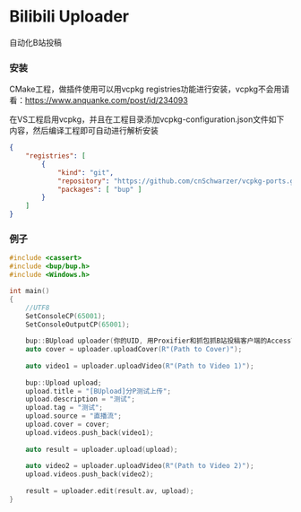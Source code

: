 # Bilibili Uploader

自动化B站投稿

### 安装

CMake工程，做插件使用可以用vcpkg registries功能进行安装，vcpkg不会用请看：https://www.anquanke.com/post/id/234093

在VS工程启用vcpkg，并且在工程目录添加vcpkg-configuration.json文件如下内容，然后编译工程即可自动进行解析安装

```json
{
    "registries": [
        {
            "kind": "git",
            "repository": "https://github.com/cnSchwarzer/vcpkg-ports.git",
            "packages": [ "bup" ]
        }
    ]
}
``` 

### 例子

```c++
#include <cassert>
#include <bup/bup.h> 
#include <Windows.h>

int main()
{
    //UTF8
    SetConsoleCP(65001);
    SetConsoleOutputCP(65001);
    
    bup::BUpload uploader(你的UID, 用Proxifier和抓包抓B站投稿客户端的AccessToken);
    auto cover = uploader.uploadCover(R"(Path to Cover)");
    
    auto video1 = uploader.uploadVideo(R"(Path to Video 1)");
    
    bup::Upload upload;
    upload.title = "[BUpload]分P测试上传";
    upload.description = "测试";
    upload.tag = "测试";
    upload.source = "直播流";
    upload.cover = cover;
    upload.videos.push_back(video1);
    
    auto result = uploader.upload(upload);
    
    auto video2 = uploader.uploadVideo(R"(Path to Video 2)");
    upload.videos.push_back(video2);
    
    result = uploader.edit(result.av, upload);
}

```

